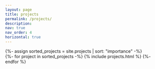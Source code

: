 ```yaml
---
layout: page
title: projects
permalink: /projects/
description:
nav: true
nav_order: 4 
horizontal: true
---
```


<!-- pages/projects.md -->
<div class="projects">
<!-- Display projects without categories -->
  {%- assign sorted_projects = site.projects | sort: "importance" -%}
  <!-- Generate cards for each project -->
  <div class="custom-grid">
    {%- for project in sorted_projects -%}
      {% include projects.html %}
    {%- endfor %}
  </div>
</div>
